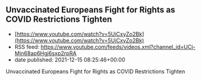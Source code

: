 ## Unvaccinated Europeans Fight for Rights as COVID Restrictions Tighten
 - [https://www.youtube.com/watch?v=5UiCxyZo2Bk](https://www.youtube.com/watch?v=5UiCxyZo2Bk)
 - RSS feed: https://www.youtube.com/feeds/videos.xml?channel_id=UCj-Mjn68ap6Hgj6sxp2rpRA
 - date published: 2021-12-15 08:25:46+00:00

Unvaccinated Europeans Fight for Rights as COVID Restrictions Tighten

